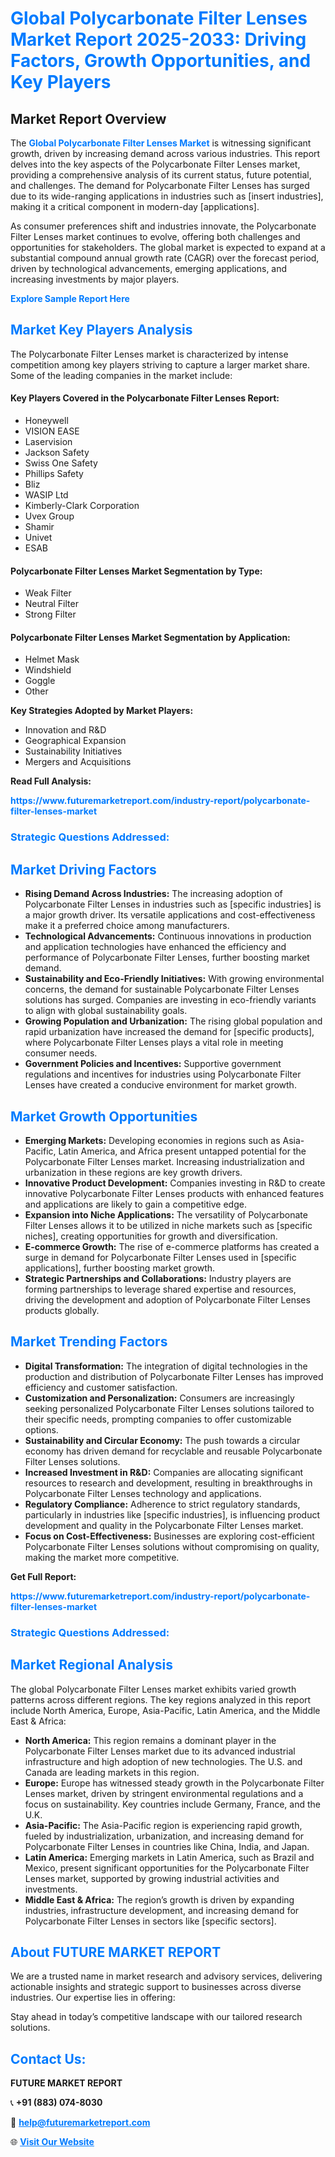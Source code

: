 <h1 style="color: #007BFF;">Global Polycarbonate Filter Lenses Market Report 2025-2033: Driving Factors, Growth Opportunities, and Key Players</h1>

<section id="overview">
<h2>Market Report Overview</h2>
<p>The <a href="https://www.futuremarketreport.com/industry-report/polycarbonate-filter-lenses-market" style="color: #007BFF; text-decoration: none;"><strong>Global Polycarbonate Filter Lenses Market</strong></a> is witnessing significant growth, driven by increasing demand across various industries. This report delves into the key aspects of the Polycarbonate Filter Lenses market, providing a comprehensive analysis of its current status, future potential, and challenges. The demand for Polycarbonate Filter Lenses has surged due to its wide-ranging applications in industries such as [insert industries], making it a critical component in modern-day [applications].</p>
<p>As consumer preferences shift and industries innovate, the Polycarbonate Filter Lenses market continues to evolve, offering both challenges and opportunities for stakeholders. The global market is expected to expand at a substantial compound annual growth rate (CAGR) over the forecast period, driven by technological advancements, emerging applications, and increasing investments by major players.</p>
</section>

<section id="overview">
<p><a href="https://www.futuremarketreport.com/request-sample/reportId=114299" style="color: #007BFF; text-decoration: none;"><strong>Explore Sample Report Here</strong></a></p>
</section>

<section id="key-players">
<h2 style="color: #007BFF;">Market Key Players Analysis</h2>
<p>The Polycarbonate Filter Lenses market is characterized by intense competition among key players striving to capture a larger market share. Some of the leading companies in the market include:</p>
<h4>Key Players Covered in the Polycarbonate Filter Lenses Report:</h4>
<ul><li>Honeywell</li><li>VISION EASE</li><li>Laservision</li><li>Jackson Safety</li><li>Swiss One Safety</li><li>Phillips Safety</li><li>Bliz</li><li>WASIP Ltd</li><li>Kimberly-Clark Corporation</li><li>Uvex Group</li><li>Shamir</li><li>Univet</li><li>ESAB</li></ul>
<h4>Polycarbonate Filter Lenses Market Segmentation by Type:</h4>
<ul><li>Weak Filter</li><li>Neutral Filter</li><li>Strong Filter</li></ul>

<h4>Polycarbonate Filter Lenses Market Segmentation by Application:</h4>
<ul><li>Helmet Mask</li><li>Windshield</li><li>Goggle</li><li>Other</li></ul>
<p><strong>Key Strategies Adopted by Market Players:</strong></p>
<ul>
<li>Innovation and R&D</li>
<li>Geographical Expansion</li>
<li>Sustainability Initiatives</li>
<li>Mergers and Acquisitions</li>
</ul>
</section>

<section>
<p><strong>Read Full Analysis: </strong></p><a href="https://www.futuremarketreport.com/industry-report/polycarbonate-filter-lenses-market" style="color: #007BFF; text-decoration: none;"><strong>https://www.futuremarketreport.com/industry-report/polycarbonate-filter-lenses-market</strong></a>
<h3 style="color: #007BFF;">Strategic Questions Addressed:</h3>
</section>

<section id="driving-factors">
<h2 style="color: #007BFF;">Market Driving Factors</h2>
<ul>
<li><strong>Rising Demand Across Industries:</strong> The increasing adoption of Polycarbonate Filter Lenses in industries such as [specific industries] is a major growth driver. Its versatile applications and cost-effectiveness make it a preferred choice among manufacturers.</li>
<li><strong>Technological Advancements:</strong> Continuous innovations in production and application technologies have enhanced the efficiency and performance of Polycarbonate Filter Lenses, further boosting market demand.</li>
<li><strong>Sustainability and Eco-Friendly Initiatives:</strong> With growing environmental concerns, the demand for sustainable Polycarbonate Filter Lenses solutions has surged. Companies are investing in eco-friendly variants to align with global sustainability goals.</li>
<li><strong>Growing Population and Urbanization:</strong> The rising global population and rapid urbanization have increased the demand for [specific products], where Polycarbonate Filter Lenses plays a vital role in meeting consumer needs.</li>
<li><strong>Government Policies and Incentives:</strong> Supportive government regulations and incentives for industries using Polycarbonate Filter Lenses have created a conducive environment for market growth.</li>
</ul>
</section>

<section id="growth-opportunities">
<h2 style="color: #007BFF;">Market Growth Opportunities</h2>
<ul>
<li><strong>Emerging Markets:</strong> Developing economies in regions such as Asia-Pacific, Latin America, and Africa present untapped potential for the Polycarbonate Filter Lenses market. Increasing industrialization and urbanization in these regions are key growth drivers.</li>
<li><strong>Innovative Product Development:</strong> Companies investing in R&D to create innovative Polycarbonate Filter Lenses products with enhanced features and applications are likely to gain a competitive edge.</li>
<li><strong>Expansion into Niche Applications:</strong> The versatility of Polycarbonate Filter Lenses allows it to be utilized in niche markets such as [specific niches], creating opportunities for growth and diversification.</li>
<li><strong>E-commerce Growth:</strong> The rise of e-commerce platforms has created a surge in demand for Polycarbonate Filter Lenses used in [specific applications], further boosting market growth.</li>
<li><strong>Strategic Partnerships and Collaborations:</strong> Industry players are forming partnerships to leverage shared expertise and resources, driving the development and adoption of Polycarbonate Filter Lenses products globally.</li>
</ul>
</section>

<section id="trending-factors">
<h2 style="color: #007BFF;">Market Trending Factors</h2>
<ul>
<li><strong>Digital Transformation:</strong> The integration of digital technologies in the production and distribution of Polycarbonate Filter Lenses has improved efficiency and customer satisfaction.</li>
<li><strong>Customization and Personalization:</strong> Consumers are increasingly seeking personalized Polycarbonate Filter Lenses solutions tailored to their specific needs, prompting companies to offer customizable options.</li>
<li><strong>Sustainability and Circular Economy:</strong> The push towards a circular economy has driven demand for recyclable and reusable Polycarbonate Filter Lenses solutions.</li>
<li><strong>Increased Investment in R&D:</strong> Companies are allocating significant resources to research and development, resulting in breakthroughs in Polycarbonate Filter Lenses technology and applications.</li>
<li><strong>Regulatory Compliance:</strong> Adherence to strict regulatory standards, particularly in industries like [specific industries], is influencing product development and quality in the Polycarbonate Filter Lenses market.</li>
<li><strong>Focus on Cost-Effectiveness:</strong> Businesses are exploring cost-efficient Polycarbonate Filter Lenses solutions without compromising on quality, making the market more competitive.</li>
</ul>
</section>

<section>
<p><strong>Get Full Report: </strong></p><a href="https://www.futuremarketreport.com/industry-report/polycarbonate-filter-lenses-market" style="color: #007BFF; text-decoration: none;"><strong>https://www.futuremarketreport.com/industry-report/polycarbonate-filter-lenses-market</strong></a>
<h3 style="color: #007BFF;">Strategic Questions Addressed:</h3>
</section>


<section id="regional-analysis">
<h2 style="color: #007BFF;">Market Regional Analysis</h2>
<p>The global Polycarbonate Filter Lenses market exhibits varied growth patterns across different regions. The key regions analyzed in this report include North America, Europe, Asia-Pacific, Latin America, and the Middle East & Africa:</p>
<ul>
<li><strong>North America:</strong> This region remains a dominant player in the Polycarbonate Filter Lenses market due to its advanced industrial infrastructure and high adoption of new technologies. The U.S. and Canada are leading markets in this region.</li>
<li><strong>Europe:</strong> Europe has witnessed steady growth in the Polycarbonate Filter Lenses market, driven by stringent environmental regulations and a focus on sustainability. Key countries include Germany, France, and the U.K.</li>
<li><strong>Asia-Pacific:</strong> The Asia-Pacific region is experiencing rapid growth, fueled by industrialization, urbanization, and increasing demand for Polycarbonate Filter Lenses in countries like China, India, and Japan.</li>
<li><strong>Latin America:</strong> Emerging markets in Latin America, such as Brazil and Mexico, present significant opportunities for the Polycarbonate Filter Lenses market, supported by growing industrial activities and investments.</li>
<li><strong>Middle East & Africa:</strong> The region’s growth is driven by expanding industries, infrastructure development, and increasing demand for Polycarbonate Filter Lenses in sectors like [specific sectors].</li>
</ul>
</section>

<footer>
<h2 style="color: #007BFF;">About FUTURE MARKET REPORT</h2>
<p>We are a trusted name in market research and advisory services, delivering actionable insights and strategic support to businesses across diverse industries. Our expertise lies in offering:</p>

<p>Stay ahead in today’s competitive landscape with our tailored research solutions.</p>

<h2 style="color: #007BFF;">Contact Us:</h2>
<p><strong>FUTURE MARKET REPORT</strong></p>
<p>📞 <strong>+91 (883) 074-8030</strong></p>
<p>📧 <strong><a href="mailto:help@futuremarketreport.com" style="color: #007BFF;">help@futuremarketreport.com</a></strong></p>
<p>🌐 <strong><a href="https://www.futuremarketreport.com/" style="color: #007BFF;">Visit Our Website</a></strong></p>
</footer>